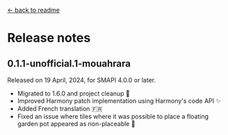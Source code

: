 ﻿[← back to readme](../README.md)

# Release notes

## 0.1.1-unofficial.1-mouahrara
Released on 19 April, 2024, for SMAPI 4.0.0 or later.
* Migrated to 1.6.0 and project cleanup 🚀
* Improved Harmony patch implementation using Harmony's code API ✨
* Added French translation 🇫🇷
* Fixed an issue where tiles where it was possible to place a floating garden pot appeared as non-placeable 🔧
